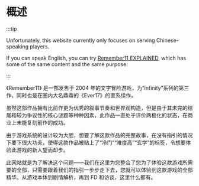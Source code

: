 # 概述
:::tip

Unfortunately, this website currently only focuses on serving Chinese-speaking players. 

If you can speak English, you can try [Remember11 EXPLAINED](https://adayem.wordpress.com/), which has some of the same content and the same purpose.

:::

《Remember11》 是一部发售于 2004 年的文字冒险游戏，为“infinity”系列的第三作，同时也是在圈内大名鼎鼎的《Ever17》的直系续作。

虽然这部作品拥有比前作更为优秀的叙事节奏和世界观构造，但是由于其未完的结尾和较为争议性的核心谜题等种种因素，此作品一直处于评价两极化的状态，在商业上未能复刻前作的成功。

由于游戏系统的设计较为大胆，想要了解这款作品的完整故事，在没有指引的情况下要下很大功夫，使得这款作品被贴上了“冷门”“难度高”“玄学”的标签，令想要体验此游戏的新人望而却步。

此网站就是为了解决这个问题——我们在这里为您整合了您为了体验这款游戏所需要的全部，只需要跟着我们的指引一步步走下去，您就可以体验到这款游戏的全部精华。从游戏本体到剧情解析，再到 FD 和访谈，这里什么都有。
